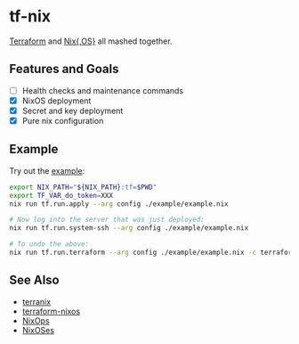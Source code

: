 # tf-nix

[Terraform](https://www.terraform.io) and [Nix{,OS}](https://nixos.org/) all mashed together.

## Features and Goals

- [ ] Health checks and maintenance commands
- [x] NixOS deployment
- [x] Secret and key deployment
- [x] Pure nix configuration

## Example

Try out the [example](./example/example.nix):

```bash
export NIX_PATH="${NIX_PATH}:tf=$PWD"
export TF_VAR_do_token=XXX
nix run tf.run.apply --arg config ./example/example.nix

# Now log into the server that was just deployed:
nix run tf.run.system-ssh --arg config ./example/example.nix

# To undo the above:
nix run tf.run.terraform --arg config ./example/example.nix -c terraform destroy
```

## See Also

- [terranix](https://github.com/mrVanDalo/terranix)
- [terraform-nixos](https://github.com/tweag/terraform-nixos)
- [NixOps](https://nixos.org/nixops/)
- [NixOSes](https://github.com/Infinisil/nixoses)
